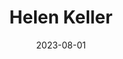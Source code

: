 ---
title: "Helen Keller"
cc-type: person
born-in: Alabama
born-on: 1880-06-27
date: 2023-08-01
died-on: 1968-06-01
hashtag: helen-keller
tags:
  - American
  - activist
  - human being
  - dead at the moment
---